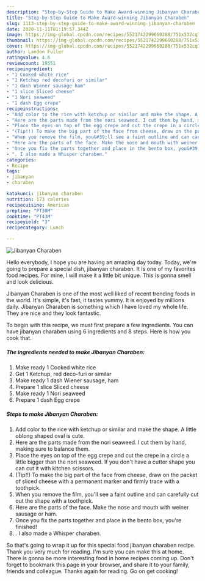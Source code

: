 ```yaml
---
description: "Step-by-Step Guide to Make Award-winning Jibanyan Charaben"
title: "Step-by-Step Guide to Make Award-winning Jibanyan Charaben"
slug: 1113-step-by-step-guide-to-make-award-winning-jibanyan-charaben
date: 2020-11-11T01:19:57.344Z
image: https://img-global.cpcdn.com/recipes/5521742299660288/751x532cq70/jibanyan-charaben-recipe-main-photo.jpg
thumbnail: https://img-global.cpcdn.com/recipes/5521742299660288/751x532cq70/jibanyan-charaben-recipe-main-photo.jpg
cover: https://img-global.cpcdn.com/recipes/5521742299660288/751x532cq70/jibanyan-charaben-recipe-main-photo.jpg
author: Landon Fuller
ratingvalue: 4.6
reviewcount: 19551
recipeingredient:
- "1 Cooked white rice"
- "1 Ketchup red decofuri or similar"
- "1 dash Wiener sausage ham"
- "1 slice Sliced cheese"
- "1 Nori seaweed"
- "1 dash Egg crepe"
recipeinstructions:
- "Add color to the rice with ketchup or similar and make the shape. A little oblong shaped oval is cute."
- "Here are the parts made from the nori seaweed. I cut them by hand, making sure to balance them."
- "Place the eyes on top of the egg crepe and cut the crepe in a circle a little bigger than the nori seaweed. If you don&#39;t have a cutter shape you can cut it with kitchen scissors."
- "(Tip!!) To make the big part of the face from cheese, draw on the packet of sliced cheese with a permanent marker and firmly trace with a toothpick."
- "When you remove the film, you&#39;ll see a faint outline and can carefully cut out the shape with a toothpick."
- "Here are the parts of the face. Make the nose and mouth with weiner sausage or ham."
- "Once you fix the parts together and place in the bento box, you&#39;re finished!"
- ". I also made a Whisper charaben."
categories:
- Recipe
tags:
- jibanyan
- charaben

katakunci: jibanyan charaben 
nutrition: 173 calories
recipecuisine: American
preptime: "PT30M"
cooktime: "PT43M"
recipeyield: "3"
recipecategory: Lunch

---
```



![Jibanyan Charaben](https://img-global.cpcdn.com/recipes/5521742299660288/751x532cq70/jibanyan-charaben-recipe-main-photo.jpg)

Hello everybody, I hope you are having an amazing day today. Today, we're going to prepare a special dish, jibanyan charaben. It is one of my favorites food recipes. For mine, I will make it a little bit unique. This is gonna smell and look delicious.

Jibanyan Charaben is one of the most well liked of recent trending foods in the world. It's simple, it's fast, it tastes yummy. It is enjoyed by millions daily. Jibanyan Charaben is something which I have loved my whole life. They are nice and they look fantastic.




To begin with this recipe, we must first prepare a few ingredients. You can have jibanyan charaben using 6 ingredients and 8 steps. Here is how you cook that.

<!--inarticleads1-->

##### The ingredients needed to make Jibanyan Charaben:

1. Make ready 1 Cooked white rice
1. Get 1 Ketchup, red deco-furi or similar
1. Make ready 1 dash Wiener sausage, ham
1. Prepare 1 slice Sliced cheese
1. Make ready 1 Nori seaweed
1. Prepare 1 dash Egg crepe




<!--inarticleads2-->

##### Steps to make Jibanyan Charaben:

1. Add color to the rice with ketchup or similar and make the shape. A little oblong shaped oval is cute.
1. Here are the parts made from the nori seaweed. I cut them by hand, making sure to balance them.
1. Place the eyes on top of the egg crepe and cut the crepe in a circle a little bigger than the nori seaweed. If you don&#39;t have a cutter shape you can cut it with kitchen scissors.
1. (Tip!!) To make the big part of the face from cheese, draw on the packet of sliced cheese with a permanent marker and firmly trace with a toothpick.
1. When you remove the film, you&#39;ll see a faint outline and can carefully cut out the shape with a toothpick.
1. Here are the parts of the face. Make the nose and mouth with weiner sausage or ham.
1. Once you fix the parts together and place in the bento box, you&#39;re finished!
1. . I also made a Whisper charaben.




So that's going to wrap it up for this special food jibanyan charaben recipe. Thank you very much for reading. I'm sure you can make this at home. There is gonna be more interesting food in home recipes coming up. Don't forget to bookmark this page in your browser, and share it to your family, friends and colleague. Thanks again for reading. Go on get cooking!
